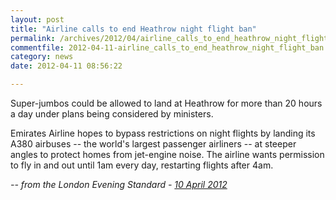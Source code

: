 ```yaml
---
layout: post
title: "Airline calls to end Heathrow night flight ban"
permalink: /archives/2012/04/airline_calls_to_end_heathrow_night_flight_ban.html
commentfile: 2012-04-11-airline_calls_to_end_heathrow_night_flight_ban
category: news
date: 2012-04-11 08:56:22

---
```


Super-jumbos could be allowed to land at Heathrow for more than 20 hours a day under plans being considered by ministers.

Emirates Airline hopes to bypass restrictions on night flights by landing its A380 airbuses -- the world's largest passenger airliners -- at steeper angles to protect homes from jet-engine noise. The airline wants permission to fly in and out until 1am every day, restarting flights after 4am.

<cite>-- from the London Evening Standard - [10 April 2012](http://www.thisislondon.co.uk/news/transport/airline-calls-to-end-heathrow-night-flight-ban-7630626.html?origin=internalSearch</cite>)
